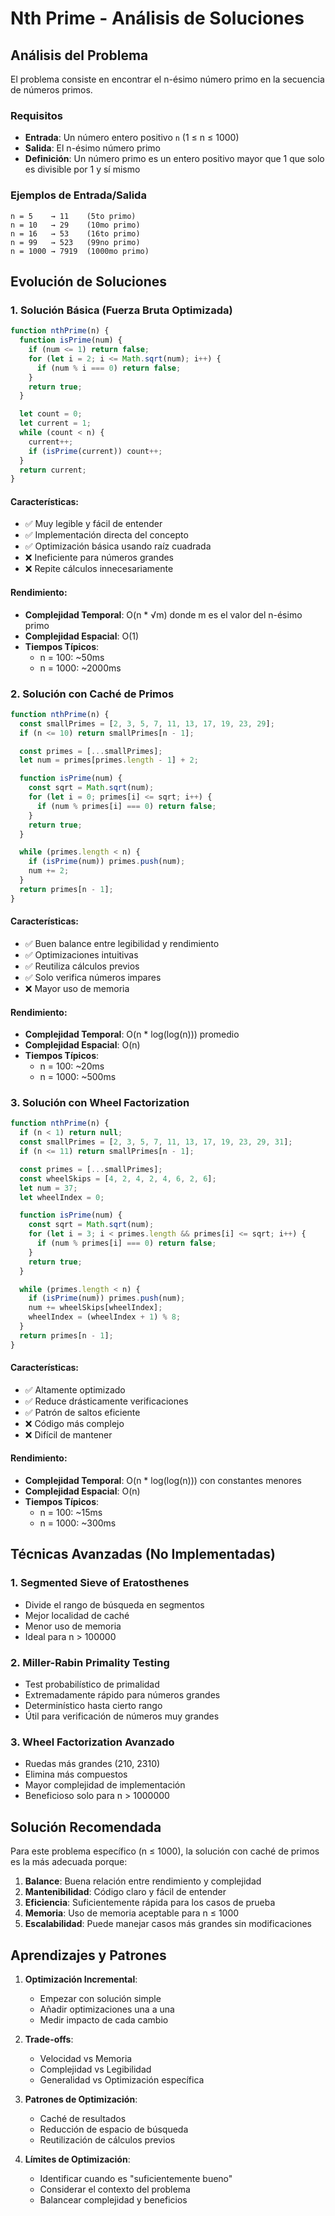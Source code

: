 # Nth Prime - Análisis de Soluciones

## Análisis del Problema

El problema consiste en encontrar el n-ésimo número primo en la secuencia de números primos.

### Requisitos
- **Entrada**: Un número entero positivo `n` (1 ≤ n ≤ 1000)
- **Salida**: El n-ésimo número primo
- **Definición**: Un número primo es un entero positivo mayor que 1 que solo es divisible por 1 y sí mismo

### Ejemplos de Entrada/Salida
```
n = 5    → 11    (5to primo)
n = 10   → 29    (10mo primo)
n = 16   → 53    (16to primo)
n = 99   → 523   (99no primo)
n = 1000 → 7919  (1000mo primo)
```

## Evolución de Soluciones

### 1. Solución Básica (Fuerza Bruta Optimizada)

```javascript
function nthPrime(n) {
  function isPrime(num) {
    if (num <= 1) return false;
    for (let i = 2; i <= Math.sqrt(num); i++) {
      if (num % i === 0) return false;
    }
    return true;
  }

  let count = 0;
  let current = 1;
  while (count < n) {
    current++;
    if (isPrime(current)) count++;
  }
  return current;
}
```

#### Características:
- ✅ Muy legible y fácil de entender
- ✅ Implementación directa del concepto
- ✅ Optimización básica usando raíz cuadrada
- ❌ Ineficiente para números grandes
- ❌ Repite cálculos innecesariamente

#### Rendimiento:
- **Complejidad Temporal**: O(n * √m) donde m es el valor del n-ésimo primo
- **Complejidad Espacial**: O(1)
- **Tiempos Típicos**:
  - n = 100: ~50ms
  - n = 1000: ~2000ms

### 2. Solución con Caché de Primos

```javascript
function nthPrime(n) {
  const smallPrimes = [2, 3, 5, 7, 11, 13, 17, 19, 23, 29];
  if (n <= 10) return smallPrimes[n - 1];

  const primes = [...smallPrimes];
  let num = primes[primes.length - 1] + 2;

  function isPrime(num) {
    const sqrt = Math.sqrt(num);
    for (let i = 0; primes[i] <= sqrt; i++) {
      if (num % primes[i] === 0) return false;
    }
    return true;
  }

  while (primes.length < n) {
    if (isPrime(num)) primes.push(num);
    num += 2;
  }
  return primes[n - 1];
}
```

#### Características:
- ✅ Buen balance entre legibilidad y rendimiento
- ✅ Optimizaciones intuitivas
- ✅ Reutiliza cálculos previos
- ✅ Solo verifica números impares
- ❌ Mayor uso de memoria

#### Rendimiento:
- **Complejidad Temporal**: O(n * log(log(n))) promedio
- **Complejidad Espacial**: O(n)
- **Tiempos Típicos**:
  - n = 100: ~20ms
  - n = 1000: ~500ms

### 3. Solución con Wheel Factorization

```javascript
function nthPrime(n) {
  if (n < 1) return null;
  const smallPrimes = [2, 3, 5, 7, 11, 13, 17, 19, 23, 29, 31];
  if (n <= 11) return smallPrimes[n - 1];

  const primes = [...smallPrimes];
  const wheelSkips = [4, 2, 4, 2, 4, 6, 2, 6];
  let num = 37;
  let wheelIndex = 0;

  function isPrime(num) {
    const sqrt = Math.sqrt(num);
    for (let i = 3; i < primes.length && primes[i] <= sqrt; i++) {
      if (num % primes[i] === 0) return false;
    }
    return true;
  }

  while (primes.length < n) {
    if (isPrime(num)) primes.push(num);
    num += wheelSkips[wheelIndex];
    wheelIndex = (wheelIndex + 1) % 8;
  }
  return primes[n - 1];
}
```

#### Características:
- ✅ Altamente optimizado
- ✅ Reduce drásticamente verificaciones
- ✅ Patrón de saltos eficiente
- ❌ Código más complejo
- ❌ Difícil de mantener

#### Rendimiento:
- **Complejidad Temporal**: O(n * log(log(n))) con constantes menores
- **Complejidad Espacial**: O(n)
- **Tiempos Típicos**:
  - n = 100: ~15ms
  - n = 1000: ~300ms

## Técnicas Avanzadas (No Implementadas)

### 1. Segmented Sieve of Eratosthenes
- Divide el rango de búsqueda en segmentos
- Mejor localidad de caché
- Menor uso de memoria
- Ideal para n > 100000

### 2. Miller-Rabin Primality Testing
- Test probabilístico de primalidad
- Extremadamente rápido para números grandes
- Determinístico hasta cierto rango
- Útil para verificación de números muy grandes

### 3. Wheel Factorization Avanzado
- Ruedas más grandes (210, 2310)
- Elimina más compuestos
- Mayor complejidad de implementación
- Beneficioso solo para n > 1000000

## Solución Recomendada

Para este problema específico (n ≤ 1000), la solución con caché de primos es la más adecuada porque:

1. **Balance**: Buena relación entre rendimiento y complejidad
2. **Mantenibilidad**: Código claro y fácil de entender
3. **Eficiencia**: Suficientemente rápida para los casos de prueba
4. **Memoria**: Uso de memoria aceptable para n ≤ 1000
5. **Escalabilidad**: Puede manejar casos más grandes sin modificaciones

## Aprendizajes y Patrones

1. **Optimización Incremental**:
   - Empezar con solución simple
   - Añadir optimizaciones una a una
   - Medir impacto de cada cambio

2. **Trade-offs**:
   - Velocidad vs Memoria
   - Complejidad vs Legibilidad
   - Generalidad vs Optimización específica

3. **Patrones de Optimización**:
   - Caché de resultados
   - Reducción de espacio de búsqueda
   - Reutilización de cálculos previos

4. **Límites de Optimización**:
   - Identificar cuando es "suficientemente bueno"
   - Considerar el contexto del problema
   - Balancear complejidad y beneficios
